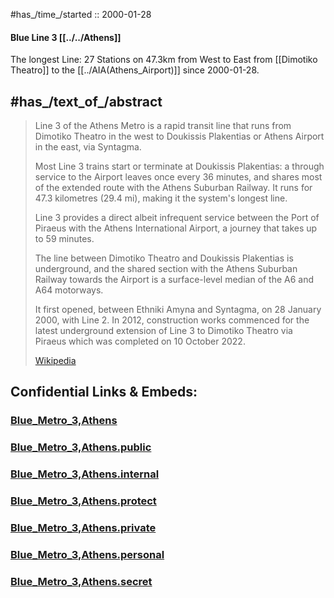 
#has_/time_/started :: 2000-01-28 

#### Blue Line 3 [[../../Athens]]  

The longest Line: 
27 Stations on 47.3km from West to East from [[Dimotiko Theatro]]  to the [[../AIA(Athens_Airport)]] since 2000-01-28. 


## #has_/text_of_/abstract 

> Line 3 of the Athens Metro is a rapid transit line that runs 
> from Dimotiko Theatro in the west to Doukissis Plakentias or Athens Airport in the east, via Syntagma. 
> 
> Most Line 3 trains start or terminate at Doukissis Plakentias: 
> a through service to the Airport leaves once every 36 minutes, 
> and shares most of the extended route with the Athens Suburban Railway. 
> It runs for 47.3 kilometres (29.4 mi), making it the system's longest line.
>
> Line 3 provides a direct albeit infrequent service 
> between the Port of Piraeus with the Athens International Airport, 
> a journey that takes up to 59 minutes. 
> 
> The line between Dimotiko Theatro and Doukissis Plakentias is underground, 
> and the shared section with the Athens Suburban Railway 
> towards the Airport is a surface-level median of the A6 and A64 motorways.
>
> It first opened, between Ethniki Amyna and Syntagma, on 28 January 2000, with Line 2. 
> In 2012, construction works commenced for the latest underground extension of Line 3 
> to Dimotiko Theatro via Piraeus which was completed on 10 October 2022.
>
> [Wikipedia](https://en.wikipedia.org/wiki/Line%203%20(Athens%20Metro))


## Confidential Links & Embeds: 

### [Blue_Metro_3,Athens](/_Standards/Earth/Continent/Europe/Europe~South/Greece/Regions-Greek/Attica/cities~Attica/Athens/Athens_Metro/Blue_Metro_3,Athens.md) 

### [Blue_Metro_3,Athens.public](/_public/Earth/Continent/Europe/Europe~South/Greece/Regions-Greek/Attica/cities~Attica/Athens/Athens_Metro/Blue_Metro_3,Athens.public.md) 

### [Blue_Metro_3,Athens.internal](/_internal/Earth/Continent/Europe/Europe~South/Greece/Regions-Greek/Attica/cities~Attica/Athens/Athens_Metro/Blue_Metro_3,Athens.internal.md) 

### [Blue_Metro_3,Athens.protect](/_protect/Earth/Continent/Europe/Europe~South/Greece/Regions-Greek/Attica/cities~Attica/Athens/Athens_Metro/Blue_Metro_3,Athens.protect.md) 

### [Blue_Metro_3,Athens.private](/_private/Earth/Continent/Europe/Europe~South/Greece/Regions-Greek/Attica/cities~Attica/Athens/Athens_Metro/Blue_Metro_3,Athens.private.md) 

### [Blue_Metro_3,Athens.personal](/_personal/Earth/Continent/Europe/Europe~South/Greece/Regions-Greek/Attica/cities~Attica/Athens/Athens_Metro/Blue_Metro_3,Athens.personal.md) 

### [Blue_Metro_3,Athens.secret](/_secret/Earth/Continent/Europe/Europe~South/Greece/Regions-Greek/Attica/cities~Attica/Athens/Athens_Metro/Blue_Metro_3,Athens.secret.md)

